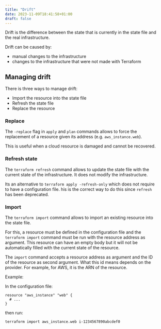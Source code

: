 ```yaml
---
title: "Drift"
date: 2023-11-09T18:41:58+01:00
draft: false
---
```


Drift is the difference between the state that is currently in the state file and the real infrastructure.

Drift can be caused by:
- manual changes to the infrastructure
- changes to the infrastructure that were not made with Terraform

## Managing drift

There is three ways to manage drift:

- Import the resource into the state file
- Refresh the state file
- Replace the resource

### Replace

The `-replace` flag in `apply` and `plan` commands allows to force the replacement of a resource given its address (e.g. `aws_instance.web`).

This is useful when a cloud resource is damaged and cannot be recovered.

### Refresh state

The `terraform refresh` command allows to update the state file with the current state of the infrastructure. It does not modify the infrastructure.

Its an alternative to `terraform apply -refresh-only` which does not require to have a configuration file. his is the correct way to do this since `refresh` has been deprecated.



### Import

The `terraform import` command allows to import an existing resource into the state file.

For this, a resource must be defined in the configuration file and the `terraform import` command must be run with the resource address as argument. This resource can have an empty body but it will not be automatically filled with the current state of the resource. 

The `import` command accepts a resource address as argument and the ID of the resource as second argument. What this id means depends on the provider. For example, for AWS, it is the ARN of the resource.

Example:

In the configuration file:

```hcl
resource "aws_instance" "web" {
  # ...
}
```
then run:

```bash
terraform import aws_instance.web i-1234567890abcdef0
```

